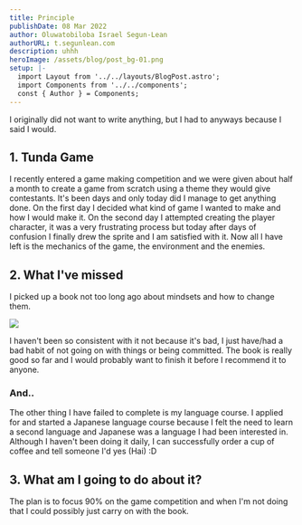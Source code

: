 ```yaml
---
title: Principle
publishDate: 08 Mar 2022
author: Oluwatobiloba Israel Segun-Lean
authorURL: t.segunlean.com
description: uhhh
heroImage: /assets/blog/post_bg-01.png
setup: |-
  import Layout from '../../layouts/BlogPost.astro';
  import Components from '../../components';
  const { Author } = Components;
---
```

I originally did not want to write anything, but I had to anyways because I said I would.

## 1. Tunda Game

I recently entered a game making competition and we were given about half a month to create a game from scratch using a theme they would give contestants. It's been days and only today did I manage to get anything done. On the first day I decided what kind of game I wanted to make and how I would make it. On the second day I attempted creating the player character, it was a very frustrating process but today after days of confusion I finally drew the sprite and I am satisfied with it. Now all I have left is the mechanics of the game, the environment and the enemies. 

## 2. What I've missed

I picked up a book not too long ago about mindsets and how to change them.

![](/assets/blog/mindset.jfif)

 I haven't been so consistent with it not because it's bad, I just have/had a bad habit of not going on with things or being committed. The book is really good so far and I would probably want to finish it before I recommend it to anyone. 

### And..

The other thing I have failed to complete is my language course. I applied for and started a Japanese language course because I felt the need to learn a second language and Japanese was a language I had been interested in. Although I haven't been doing it daily, I can successfully order a cup of coffee and tell someone I'd yes (Hai) :D



## 3. What am I going to do about it?

The plan is to focus 90% on the game competition and when I'm not doing that I could possibly just carry on with the book.